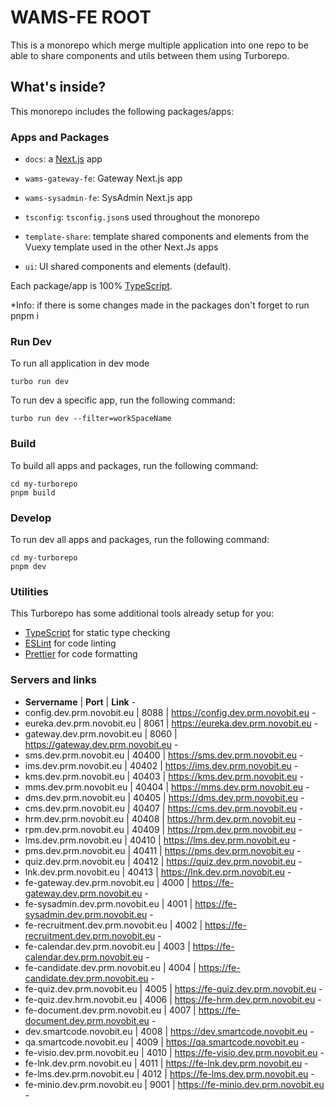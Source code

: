 # WAMS-FE ROOT

This is a monorepo which merge multiple application into one repo to be able to share components and utils between them
using Turborepo.

## What's inside?

This monorepo includes the following packages/apps:

### Apps and Packages

- `docs`: a [Next.js](https://nextjs.org/) app
- `wams-gateway-fe`: Gateway Next.js app
- `wams-sysadmin-fe`: SysAdmin Next.js app

- `tsconfig`: `tsconfig.json`s used throughout the monorepo
- `template-share`: template shared components and elements from the Vuexy template used in the other Next.Js apps
- `ui`: UI shared components and elements (default).

Each package/app is 100% [TypeScript](https://www.typescriptlang.org/).

*Info: if there is some changes made in the packages don't forget to run pnpm i

### Run Dev

To run all application in dev mode

```
turbo run dev
```

To run dev a specific app, run the following command:

```
turbo run dev --filter=workSpaceName
```

### Build

To build all apps and packages, run the following command:

```
cd my-turborepo
pnpm build
```

### Develop

To run dev all apps and packages, run the following command:

```
cd my-turborepo
pnpm dev
```

### Utilities

This Turborepo has some additional tools already setup for you:

- [TypeScript](https://www.typescriptlang.org/) for static type checking
- [ESLint](https://eslint.org/) for code linting
- [Prettier](https://prettier.io) for code formatting

### Servers and links

- **Servername** | **Port** | **Link** -
- config.dev.prm.novobit.eu | 8088 | https://config.dev.prm.novobit.eu -
- eureka.dev.prm.novobit.eu | 8061 | https://eureka.dev.prm.novobit.eu -
- gateway.dev.prm.novobit.eu | 8060 | https://gateway.dev.prm.novobit.eu -
- sms.dev.prm.novobit.eu | 40400 | https://sms.dev.prm.novobit.eu -
- ims.dev.prm.novobit.eu | 40402 | https://ims.dev.prm.novobit.eu -
- kms.dev.prm.novobit.eu | 40403 | https://kms.dev.prm.novobit.eu -
- mms.dev.prm.novobit.eu | 40404 | https://mms.dev.prm.novobit.eu -
- dms.dev.prm.novobit.eu | 40405 | https://dms.dev.prm.novobit.eu -
- cms.dev.prm.novobit.eu | 40407 | https://cms.dev.prm.novobit.eu -
- hrm.dev.prm.novobit.eu | 40408 | https://hrm.dev.prm.novobit.eu -
- rpm.dev.prm.novobit.eu | 40409 | https://rpm.dev.prm.novobit.eu -
- lms.dev.prm.novobit.eu | 40410 | https://lms.dev.prm.novobit.eu -
- pms.dev.prm.novobit.eu | 40411 | https://pms.dev.prm.novobit.eu -
- quiz.dev.prm.novobit.eu | 40412 | https://quiz.dev.prm.novobit.eu -
- lnk.dev.prm.novobit.eu | 40413 | https://lnk.dev.prm.novobit.eu -
- fe-gateway.dev.prm.novobit.eu | 4000 | https://fe-gateway.dev.prm.novobit.eu -
- fe-sysadmin.dev.prm.novobit.eu | 4001 | https://fe-sysadmin.dev.prm.novobit.eu -
- fe-recruitment.dev.prm.novobit.eu | 4002 | https://fe-recruitment.dev.prm.novobit.eu -
- fe-calendar.dev.prm.novobit.eu | 4003 | https://fe-calendar.dev.prm.novobit.eu -
- fe-candidate.dev.prm.novobit.eu | 4004 | https://fe-candidate.dev.prm.novobit.eu -
- fe-quiz.dev.prm.novobit.eu | 4005 | https://fe-quiz.dev.prm.novobit.eu -
- fe-quiz.dev.hrm.novobit.eu | 4006 | https://fe-hrm.dev.prm.novobit.eu -
- fe-document.dev.prm.novobit.eu | 4007 | https://fe-document.dev.prm.novobit.eu -
- dev.smartcode.novobit.eu | 4008 | https://dev.smartcode.novobit.eu -
- qa.smartcode.novobit.eu | 4009 | https://qa.smartcode.novobit.eu -
- fe-visio.dev.prm.novobit.eu | 4010 | https://fe-visio.dev.prm.novobit.eu -
- fe-lnk.dev.prm.novobit.eu | 4011 | https://fe-lnk.dev.prm.novobit.eu -
- fe-lms.dev.prm.novobit.eu | 4012 | https://fe-lms.dev.prm.novobit.eu -
- fe-minio.dev.prm.novobit.eu | 9001 | https://fe-minio.dev.prm.novobit.eu -

